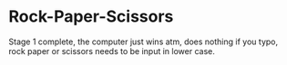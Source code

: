 # Rock-Paper-Scissors
Stage 1 complete, the computer just wins atm, does nothing if you typo, rock paper or scissors needs to be input in lower case.

